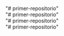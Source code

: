 "# primer-repositorio"  
"# primer-repositorio"  
"# primer-repositorio"  
"# primer-repositorio"  
